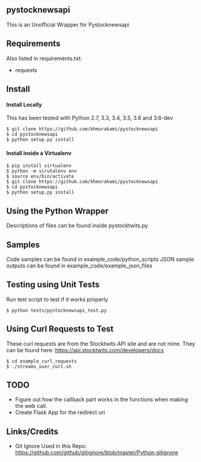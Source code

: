 ## pystocknewsapi

This is an Unofficial Wrapper for Pystocknewsapi

## Requirements

Also listed in requirements.txt:

-   requests

## Install

#### Install Locally

This has been tested with Python 2.7, 3.3, 3.4, 3.5, 3.6 and 3.6-dev

```shell
$ git clone https://github.com/khmurakami/pystocknewsapi
$ cd pystocknewsapi
$ python setup.py install
```

#### Install inside a Virtualenv

```shell
$ pip install virtualenv
$ python -m virutalenv env
$ source env/bin/activate
$ git clone https://github.com/khmurakami/pystocknewsapi
$ cd pystocknewsapi
$ python setup.py install
```

## Using the Python Wrapper

Descriptions of files can be found inside pystocktwits.py

## Samples

Code samples can be found in example_code/python_scripts
JSON sample outputs can be found in example_code/example_json_files

## Testing using Unit Tests

Run test script to test if it works properly

```shell
$ python tests/pystocknewsapi_test.py
```

## Using Curl Requests to Test

These curl requests are from the Stocktwits API site and are not mine. They can be found here: <https://api.stocktwits.com/developers/docs>

```shell
$ cd example_curl_requests
$ ./streams_user_curl.sh
```

## TODO

- Figure out how the callback part works in the functions when making the web call.
- Create Flask App for the redirect uri

## Links/Credits

- Git Ignore Used in this Repo: https://github.com/github/gitignore/blob/master/Python.gitignore
